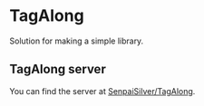 TagAlong
========

Solution for making a simple library.

## TagAlong server

You can find the server at [SenpaiSilver/TagAlong](https://github.com/SenpaiSilver/TagAlong).
